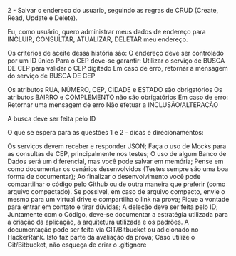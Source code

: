 2 - Salvar o endereco do usuario, seguindo as regras de CRUD (Create, Read, Update e Delete).



Eu, como usuário, quero administrar meus dados de endereço para INCLUIR, CONSULTAR, ATUALIZAR, DELETAR meu endereço.

Os critérios de aceite dessa história são:
O endereço deve ser controlado por um ID único
Para o CEP deve-se garantir: Utilizar o serviço de BUSCA DE CEP para validar o CEP digitado
Em caso de erro, retornar a mensagem do serviço de BUSCA DE CEP

Os atributos RUA, NÚMERO, CEP, CIDADE e ESTADO são obrigatórios
Os atributos BAIRRO e COMPLEMENTO não são obrigatórios
Em caso de erro: Retornar uma mensagem de erro
Não efetuar a INCLUSÃO/ALTERAÇÃO

A busca deve ser feita pelo ID

 

O que se espera para as questões 1 e 2 - dicas e direcionamentos:

 
Os serviços devem receber e responder JSON;
Faça o uso de Mocks para as consultas de CEP, principalmente nos testes;
O uso de algum Banco de Dados será um diferencial, mas você pode salvar em memória;
Pense em como documentar os cenários desenvolvidos (Testes sempre são uma boa forma de documentar);
Ao finalizar o desenvolvimento você pode compartilhar o código pelo Github ou de outra maneira que preferir (como arquivo compactado). Se possivel, em caso de arquivo compacto, envie o mesmo para um virtual drive e compartilha o link na prova;
Fique a vontade para entrar em contato e tirar dúvidas;
A deleção deve ser feita pelo ID;
Juntamente com o Código, deve-se documentar a estratégia utilizada para a criação da aplicação, a arquitetura utilizada e os padrões. A documentação pode ser feita via GIT/Bitbucket ou adicionado no HackerRank. Isto faz parte da avaliação da prova;
Caso utilize o Git/Bitbucket, não esqueça de criar o .gitignore

